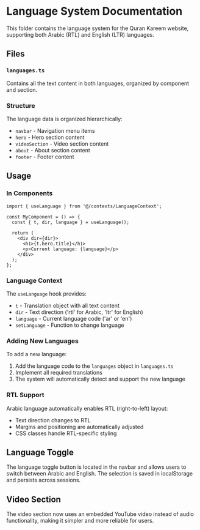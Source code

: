 # Language System Documentation

This folder contains the language system for the Quran Kareem website, supporting both Arabic (RTL) and English (LTR) languages.

## Files

### `languages.ts`
Contains all the text content in both languages, organized by component and section.

### Structure
The language data is organized hierarchically:
- `navbar` - Navigation menu items
- `hero` - Hero section content
- `videoSection` - Video section content
- `about` - About section content
- `footer` - Footer content

## Usage

### In Components
```tsx
import { useLanguage } from '@/contexts/LanguageContext';

const MyComponent = () => {
  const { t, dir, language } = useLanguage();
  
  return (
    <div dir={dir}>
      <h1>{t.hero.title}</h1>
      <p>Current language: {language}</p>
    </div>
  );
};
```

### Language Context
The `useLanguage` hook provides:
- `t` - Translation object with all text content
- `dir` - Text direction ('rtl' for Arabic, 'ltr' for English)
- `language` - Current language code ('ar' or 'en')
- `setLanguage` - Function to change language

### Adding New Languages
To add a new language:

1. Add the language code to the `languages` object in `languages.ts`
2. Implement all required translations
3. The system will automatically detect and support the new language

### RTL Support
Arabic language automatically enables RTL (right-to-left) layout:
- Text direction changes to RTL
- Margins and positioning are automatically adjusted
- CSS classes handle RTL-specific styling

## Language Toggle
The language toggle button is located in the navbar and allows users to switch between Arabic and English. The selection is saved in localStorage and persists across sessions.

## Video Section
The video section now uses an embedded YouTube video instead of audio functionality, making it simpler and more reliable for users.
